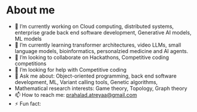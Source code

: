 # About me

- 🔭 I’m currently working on Cloud computing, distributed systems, enterprise grade back end software development, Generative AI models, ML models
- 🌱 I’m currently learning transformer architectures, video LLMs, small language models, bioinformatics, personalzied medicine and AI agents.
- 👯 I’m looking to collaborate on Hackathons, Competitive coding competitions
- 🤔 I’m looking for help with Competitive coding
- 💬 Ask me about: Object-oriented programming, back end software development, ML, Variant calling tools, Genetic algorithms, 
- Mathematical research interests: Game theory, Topology, Graph theory
- 📫 How to reach me: prahalad.atreyaa@gmail.com
- ⚡ Fun fact: 
